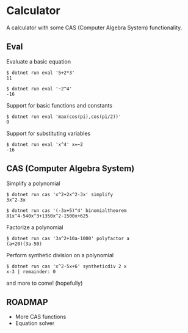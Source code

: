# Calculator
A calculator with some CAS (Computer Algebra System) functionality.

## Eval
Evaluate a basic equation
```
$ dotnet run eval '5+2*3'
11

$ dotnet run eval '~2^4'
-16
```

Support for basic functions and constants
```
$ dotnet run eval 'max(cos(pi),cos(pi/2))'
0
```

Support for substituting variables
```
$ dotnet run eval 'x^4' x=~2
-16
```


## CAS (Computer Algebra System)
Simplify a polynomial
```
$ dotnet run cas 'x^2+2x^2-3x' simplify
3x^2-3x

$ dotnet run cas '(-3x+5)^4' binomialtheorem
81x^4-540x^3+1350x^2-1500x+625
```

Factorize a polynomial
```
$ dotnet run cas '3a^2+10a-1000' polyfactor a
(a+20)(3a-50)
```

Perform synthetic division on a polynomial
```
$ dotnet run cas 'x^2-5x+6' syntheticdiv 2 x
x-3 | remainder: 0
```

and more to come! (hopefully)


## ROADMAP
* More CAS functions
* Equation solver
